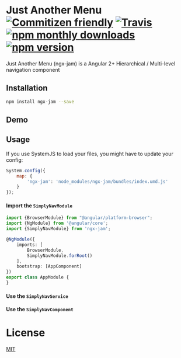 # Just Another Menu [![Commitizen friendly](https://img.shields.io/badge/commitizen-friendly-brightgreen.svg)](http://commitizen.github.io/cz-cli/) [![Travis](https://img.shields.io/travis/moberwasserlechner/ngx-jam/master.svg?maxAge=2592000)](https://travis-ci.org/moberwasserlechner/ngx-jam) [![npm monthly downloads](https://img.shields.io/npm/dm/ngx-jam.svg)](https://www.npmjs.com/package/ngx-jam) [![npm version](https://img.shields.io/npm/v/ngx-jam.svg)](https://www.npmjs.com/package/ngx-jam)

Just Another Menu (ngx-jam) is a Angular 2+ Hierarchical / Multi-level navigation component

## Installation
```sh
npm install ngx-jam --save
```

## Demo



## Usage
If you use SystemJS to load your files, you might have to update your config:

```js
System.config({
    map: {
        'ngx-jam': 'node_modules/ngx-jam/bundles/index.umd.js'
    }
});
```

#### Import the `SimplyNavModule`

```ts
import {BrowserModule} from "@angular/platform-browser";
import {NgModule} from '@angular/core';
import {SimplyNavModule} from 'ngx-jam';

@NgModule({
    imports: [
        BrowserModule,
        SimplyNavModule.forRoot()
    ],
    bootstrap: [AppComponent]
})
export class AppModule {
}
```

#### Use the `SimplyNavService`



#### Use the `SimplyNavComponent`

# License
[MIT](/LICENSE)
